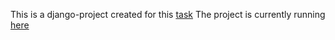 This is a django-project created for this [task](https://github.com/elyor04/django-warehouse/blob/main/docs/Backend_st_Python.pdf)
The project is currently running [here](https://elyor04.pythonanywhere.com/)
